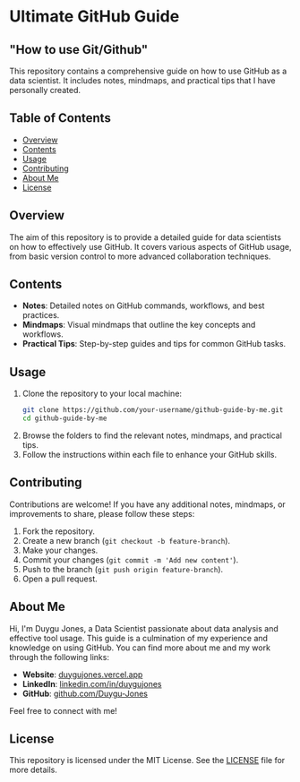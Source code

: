 # Ultimate GitHub Guide 
## "How to use Git/Github"

This repository contains a comprehensive guide on how to use GitHub as a data scientist. It includes notes, mindmaps, and practical tips that I have personally created.

## Table of Contents

- [Overview](#overview)
- [Contents](#contents)
- [Usage](#usage)
- [Contributing](#contributing)
- [About Me](#about-me)
- [License](#license)

## Overview

The aim of this repository is to provide a detailed guide for data scientists on how to effectively use GitHub. It covers various aspects of GitHub usage, from basic version control to more advanced collaboration techniques.

## Contents

- **Notes**: Detailed notes on GitHub commands, workflows, and best practices.
- **Mindmaps**: Visual mindmaps that outline the key concepts and workflows.
- **Practical Tips**: Step-by-step guides and tips for common GitHub tasks.

## Usage

1. Clone the repository to your local machine:
    ```bash
    git clone https://github.com/your-username/github-guide-by-me.git
    cd github-guide-by-me
    ```
2. Browse the folders to find the relevant notes, mindmaps, and practical tips.
3. Follow the instructions within each file to enhance your GitHub skills.

## Contributing

Contributions are welcome! If you have any additional notes, mindmaps, or improvements to share, please follow these steps:

1. Fork the repository.
2. Create a new branch (`git checkout -b feature-branch`).
3. Make your changes.
4. Commit your changes (`git commit -m 'Add new content'`).
5. Push to the branch (`git push origin feature-branch`).
6. Open a pull request.

## About Me

Hi, I'm Duygu Jones, a Data Scientist passionate about data analysis and effective tool usage. This guide is a culmination of my experience and knowledge on using GitHub. You can find more about me and my work through the following links:

- **Website**: [duygujones.vercel.app](https://duygujones.vercel.app/)
- **LinkedIn**: [linkedin.com/in/duygujones](https://www.linkedin.com/in/duygujones/)
- **GitHub**: [github.com/Duygu-Jones](https://github.com/Duygu-Jones)

Feel free to connect with me!

## License

This repository is licensed under the MIT License. See the [LICENSE](LICENSE) file for more details.
